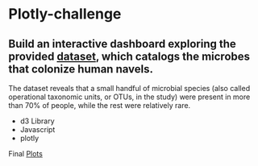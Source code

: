 # Plotly-challenge


## Build an interactive dashboard exploring the provided [dataset](https://robdunnlab.com/projects/belly-button-biodiversity/), which catalogs the microbes that colonize human navels.

The dataset reveals that a small handful of microbial species (also called operational taxonomic units, or OTUs, in the study) were present in more than 70% of people, while the rest were relatively rare.

- d3 Library
- Javascript
- plotly

Final [Plots](https://leahlindy.github.io/plotly-challenge/Part-1/)
